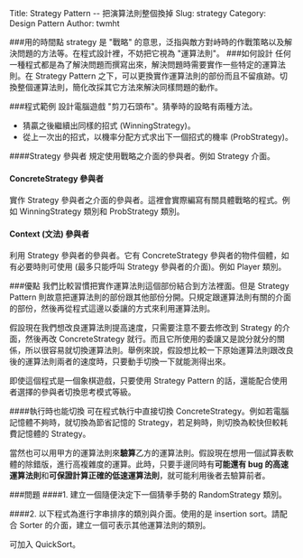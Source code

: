 Title: Strategy Pattern -- 把演算法則整個換掉
Slug: strategy
Category: Design Pattern
Author: twmht

###用的時間點
strategy 是 "戰略" 的意思，泛指與敵方對峙時的作戰策略以及解決問題的方法等。在程式設計裡，不妨把它視為 "運算法則"。
###如何設計
任何一種程式都是為了解決問題而撰寫出來，解決問題時需要實作一些特定的運算法則。在 Strategy Pattern 之下，可以更換實作運算法則的部份而且不留痕跡。切換整個運算法則，簡化改採其它方法來解決同樣問題的動作。

###程式範例
設計電腦遊戲 "剪刀石頭布"。猜拳時的設略有兩種方法。

* 猜贏之後繼續出同樣的招式 (WinningStrategy)。
* 從上一次出的招式，以機率分配方式求出下一個招式的機率 (ProbStrategy)。

<script src="https://gist.github.com/twmht/93e49c329294c68aa552.js"></script>

####Strategy 參與者
規定使用戰略之介面的參與者。例如 Strategy 介面。
#### ConcreteStrategy 參與者
實作 Strategy 參與者之介面的參與者。這裡會實際編寫有關具體戰略的程式。例如 WinningStrategy 類別和 ProbStrategy 類別。
#### Context (文法) 參與者
利用 Strategy 參與者的參與者。它有 ConcreteStrategy 參與者的物件個體，如有必要時則可使用 (最多只能呼叫 Strategy 參與者的介面)。例如 Player 類別。

###優點
我們比較習慣把實作運算法則這個部份結合到方法裡面。但是 Strategy Pattern 則故意把運算法則的部份跟其他部份分開。只規定跟運算法則有關的介面的部份，然後再從程式這邊以委讓的方式來利用運算法則。

假設現在我們想改良運算法則提高速度，只需要注意不要去修改到 Strategy 的介面，然後再改 ConcreteStrategy 就行。而且它所使用的委讓又是說分就分的關係，所以很容易就切換運算法則。舉例來說，假設想比較一下原始運算法則跟改良後的運算法則兩者的速度時，只要動手切換一下就能測得出來。

即使這個程式是一個象棋遊戲，只要使用 Strategy Pattern 的話，還能配合使用者選擇的參與者切換思考模式等級。

####執行時也能切換
可在程式執行中直接切換 ConcreteStrategy。例如若電腦記憶體不夠時，就切換為節省記憶的 Strategy，若足夠時，則切換為較快但較耗費記憶體的 Strategy。

當然也可以用甲方的運算法則來**驗算**乙方的運算法則。假設現在想用一個試算表軟體的除錯版，進行高複雜度的運算。此時，只要手邊同時有**可能還有 bug 的高速運算法則**和**可保證計算正確的低速運算法則**，就可能利用後者去驗算前者。

###問題
####1. 建立一個隨便決定下一個猜拳手勢的 RandomStrategy 類別。

<script src="https://gist.github.com/twmht/35e6dc1700439247ab23.js"></script>

####2. 以下程式為進行字串排序的類別與介面。使用的是 insertion sort。請配合 Sorter 的介面，建立一個可表示其他運算法則的類別。

<script src="https://gist.github.com/twmht/96fcf5fb58e784695574.js"></script>

可加入 QuickSort。

<script src="https://gist.github.com/twmht/2a9f59f054e0935de7e1.js"></script>



